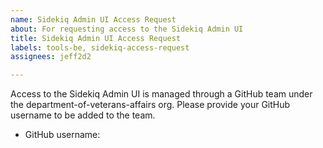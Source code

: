 ```yaml
---
name: Sidekiq Admin UI Access Request
about: For requesting access to the Sidekiq Admin UI
title: Sidekiq Admin UI Access Request
labels: tools-be, sidekiq-access-request
assignees: jeff2d2

---
```


Access to the Sidekiq Admin UI is managed through a GitHub team under the department-of-veterans-affairs org. Please provide your GitHub username to be added to the team.

- GitHub username: 
